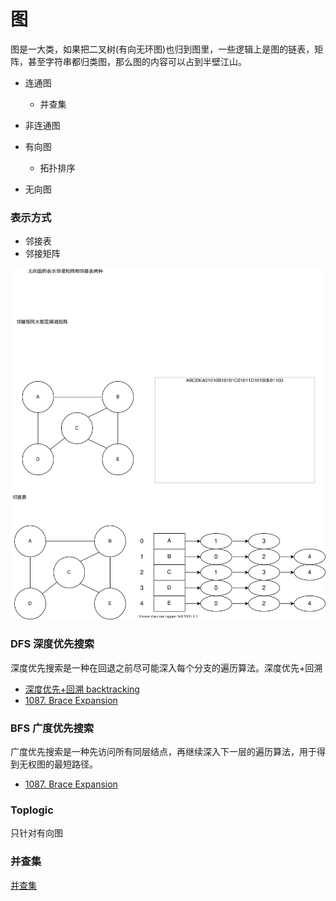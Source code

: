 # 图
图是一大类，如果把二叉树(有向无环图)也归到图里，一些逻辑上是图的链表，矩阵，甚至字符串都归类图，那么图的内容可以占到半壁江山。


* 连通图
    * 并查集
* 非连通图

* 有向图
    * 拓扑排序
* 无向图


### 表示方式
* 邻接表
* 邻接矩阵

![图的表示方式](./graphs/mapsDataStructure.drawio.svg)


### DFS 深度优先搜索
深度优先搜索是一种在回退之前尽可能深入每个分支的遍历算法。深度优先+回溯
* [深度优先+回溯 backtracking](./dfsBacktracking.md)
* [1087. Brace Expansion](./1087.brace-expansion)



### BFS 广度优先搜索
广度优先搜索是一种先访问所有同层结点，再继续深入下一层的遍历算法，用于得到无权图的最短路径。
* [1087. Brace Expansion](./1087.brace-expansion)

### Toplogic
只针对有向图

### 并查集
[并查集](./unionFindSet.md)

